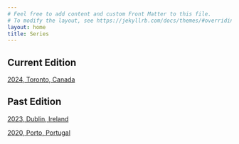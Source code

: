 ```yaml
---
# Feel free to add content and custom Front Matter to this file.
# To modify the layout, see https://jekyllrb.com/docs/themes/#overriding-theme-defaults
layout: home
title: Series
---
```


## Current Edition

[2024, Toronto, Canada](https://conf.researchr.org/home/icst-2024/testEd-2024)

## Past Edition

[2023, Dublin, Ireland](https://testedworkshop.github.io/2023)

[2020, Porto, Portugal](https://testedworkshop.github.io/2020)
